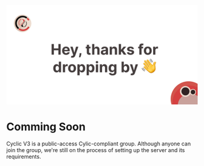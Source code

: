 ![V3 Logo](v3.png)

# Comming Soon

Cyclic V3 is a public-access Cylic-compliant group. Although anyone can join the group, we're still on the process of setting up the server and its requirements.
